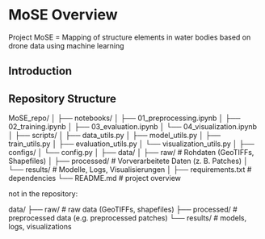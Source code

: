 # MoSE Overview 
Project MoSE = Mapping of structure elements in water bodies based on drone data using machine learning

## Introduction


## Repository Structure

MoSE_repo/
│
├── notebooks/
│   ├── 01_preprocessing.ipynb
│   ├── 02_training.ipynb
│   ├── 03_evaluation.ipynb
│   └── 04_visualization.ipynb
│
├── scripts/
│   ├── data_utils.py
│   ├── model_utils.py
│   ├── train_utils.py
│   ├── evaluation_utils.py
│   └── visualization_utils.py
│
├── configs/
│   └── config.py
│
├── data/
│   ├── raw/          # Rohdaten (GeoTIFFs, Shapefiles)
│   ├── processed/    # Vorverarbeitete Daten (z. B. Patches)
│   └── results/      # Modelle, Logs, Visualisierungen
│
├── requirements.txt  # dependencies
└── README.md         # project overview

not in the repository:

data/
├── raw/          # raw data (GeoTIFFs, shapefiles)
├── processed/    # preprocessed data (e.g. preprocessed patches)
└── results/      # models, logs, visualizations


